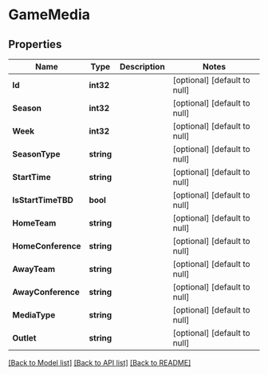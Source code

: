 # GameMedia

## Properties
Name | Type | Description | Notes
------------ | ------------- | ------------- | -------------
**Id** | **int32** |  | [optional] [default to null]
**Season** | **int32** |  | [optional] [default to null]
**Week** | **int32** |  | [optional] [default to null]
**SeasonType** | **string** |  | [optional] [default to null]
**StartTime** | **string** |  | [optional] [default to null]
**IsStartTimeTBD** | **bool** |  | [optional] [default to null]
**HomeTeam** | **string** |  | [optional] [default to null]
**HomeConference** | **string** |  | [optional] [default to null]
**AwayTeam** | **string** |  | [optional] [default to null]
**AwayConference** | **string** |  | [optional] [default to null]
**MediaType** | **string** |  | [optional] [default to null]
**Outlet** | **string** |  | [optional] [default to null]

[[Back to Model list]](../README.md#documentation-for-models) [[Back to API list]](../README.md#documentation-for-api-endpoints) [[Back to README]](../README.md)


